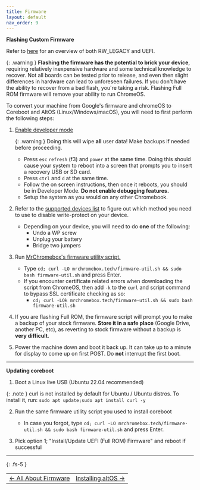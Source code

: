```yaml
---
title: Firmware
layout: default
nav_order: 9
---
```


**Flashing Custom Firmware**

Refer to [here](allaboutfirmware.html) for an overview of both RW_LEGACY and UEFI.

{: .warning }
**Flashing the firmware has the potential to brick your device**, requiring relatively inexpensive hardware and some technical knowledge to recover. Not all boards can be tested prior to release, and even then slight differences in hardware can lead to unforeseen failures. If you don't have the ability to recover from a bad flash, you're taking a risk. Flashing Full ROM firmware will remove your ability to run ChromeOS. 


To convert your machine from Google's firmware and chromeOS to Coreboot and AltOS (Linux/Windows/macOS), you will need to first perform the following steps:

1. [Enable developer mode](https://chromium.googlesource.com/chromiumos/docs/+/HEAD/developer_mode.md)

   {: .warning }
   Doing this will wipe **all** user data! Make backups if needed before proceeding.

    * Press `esc` `refresh` (f3) and `power` at the same time. Doing this should cause your system to reboot into a screen that prompts you to insert a recovery USB or SD card.
    * Press `ctrl` and `d` at the same time.
    * Follow the on screen instructions, then once it reboots, you should be in Developer Mode. **Do not enable debugging features.**
    * Setup the system as you would on any other Chromebook.
  
2. Refer to the [supported devices list](supported-devices.html) to figure out which method you need to use to disable write-protect on your device.
    * Depending on your device, you will need to do **one** of the following:
        * Undo a WP screw
        * Unplug your battery
        * Bridge two jumpers
        
3. Run [MrChromebox's firmware utility script.](https://mrchromebox.tech/#fwscript)
    * Type `cd; curl -LO mrchromebox.tech/firmware-util.sh && sudo bash firmware-util.sh` and press Enter.
    * If you encounter certificate related errors when downloading the script from ChromeOS, then add `-k` to the `curl` and script command to bypass SSL certificate checking as so:
        * `cd; curl -LOk mrchromebox.tech/firmware-util.sh && sudo bash firmware-util.sh`
4. If you are flashing Full ROM, the firmware script will prompt you to make a backup of your stock firmware. **Store it in a safe place** (Google Drive, another PC, etc), as reverting to stock firmware without a backup is **very difficult**.
5. Power the machine down and boot it back up. It can take up to a minute for display to come up on first POST. Do **not** interrupt the first boot. 

-------

**Updating coreboot**

1. Boot a Linux live USB (Ubuntu 22.04 recommended)

  {: .note }
  curl is not installed by default for Ubuntu / Ubuntu distros. To install it, run: `sudo apt update;sudo apt install curl -y`

2. Run the same firmware utility script you used to install coreboot
   * In case you forgot, type `cd; curl -LO mrchromebox.tech/firmware-util.sh && sudo bash firmware-util.sh` and press Enter.

3. Pick option 1; "Install/Update UEFI (Full ROM) Firmware" and reboot if successful

-------

{: .fs-5 }

<table>
<tr>
<td class="navtable-l">
<a href="allaboutfirmware.html">← All About Firmware</a> 
</td>
<td class="navtable-r">
<a href="altos.html">Installing altOS →</a> 
</td>
</tr>
</table>
